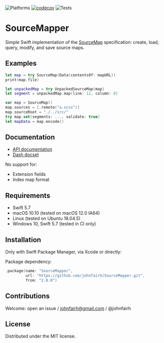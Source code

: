 <!--
SourceMapper
README.md
Distributed under the MIT license, see LICENSE.
-->

![Platforms](https://img.shields.io/badge/platform-macOS%20%7C%20Linux%20%7C%20Windows-green)
[![codecov](https://codecov.io/gh/johnfairh/SourceMapper/branch/main/graph/badge.svg?token=0NAP6IA9EB)](https://codecov.io/gh/johnfairh/SourceMapper)
![Tests](https://github.com/johnfairh/SourceMapper/workflows/Tests/badge.svg)

# SourceMapper

Simple Swift implementation of the
[SourceMap](https://docs.google.com/document/d/1U1RGAehQwRypUTovF1KRlpiOFze0b-_2gc6fAH0KY0k)
specification: create, load, query, modify, and save source maps.

## Examples

```swift
let map = try SourceMap(Data(contentsOf: mapURL))
print(map.file)

let unpackedMap = try UnpackedSourceMap(map)
let segment = unpackedMap.map(line: 12, column: 0)
```

```swift
var map = SourceMap()
map.sources = [.remote("a.scss")]
map.sourceRoot = "./../src/"
try map.set(segments: ..., validate: true)
let mapData = map.encode()
```

## Documentation

* [API documentation](https://johnfairh.github.io/SourceMapper/)
* [Dash docset](https://johnfairh.github.io/SourceMapper/docsets/SourceMapper.tgz)

No support for:
* Extension fields
* Index map format

## Requirements

* Swift 5.7
* macOS 10.10 (tested on macOS 12.0 IA64)
* Linux (tested on Ubuntu 18.04.5)
* Windows 10, Swift 5.7 (tested in CI only)

## Installation

Only with Swift Package Manager, via Xcode or directly:

Package dependency:
```swift
.package(name: "SourceMapper",
         url: "https://github.com/johnfairh/SourceMapper.git",
         from: "2.0.0")
```

## Contributions

Welcome: open an issue / johnfairh@gmail.com / @johnfairh

## License

Distributed under the MIT license.
